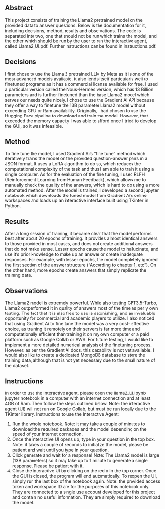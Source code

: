 ## Abstract
This project consists of training the Llama2 pretrained model on the provided data to answer questions. Below is the documentation for it, including decisions, method, results and observations. The code is separated into two, one that should not be run which trains the model, and the other which should be run by the user to run the interactive agent, called Llama2_UI.pdf. Further instructions can be found in instructions.pdf.
## Decisions 
I first chose to use the Llama 2 pretrained LLM by Meta as it is one of the most advanced models available. It also lends itself particularly well to finetuned programs as it has a commercial license available for free. I used a particular version called the Nous-Hermes version, which has 13 Billion parameters and is further finetuned than the base Llama2 model which serves our needs quite nicely. I chose to use the Gradient Ai API because they offer a way to finetune the 13B parameter Llama2 model without exceeding GPU or Ram availability. Originally, I had chosen to use the Hugging Face pipeline to download and train the model. However, that exceeded the memory capacity I was able to afford once I tried to develop the GUI, so it was infeasible.
## Method
To fine tune the model, I used Gradient Ai’s “fine tune” method which iteratively trains the model on the provided question-answer pairs in a JSON format. It uses a LoRA algorithm to do so, which reduces the computational complexity of the task and thus I am able to train it using a single computer. As for the evaluation of the fine tuning, I used RLFH (Reinforcement Learning from Human Feedback), which allows me to manually check the quality of the answers, which is hard to do using a more automated method.
After the model is trained, I developed a second jupyter notebook which downloads the tuned model from Gradient Ai’s online workspaces and loads up an interactive interface built using TKinter in Python.
## Results
After a long session of training, it became clear that the model performs best after about 20 epochs of training. It provides almost identical answers to those provided in most cases, and does not create additional answers that do not make sense. Lesser epochs cause the model to hallucinate, and use it’s prior knowledge to make up an answer or create inadequate responses. For example, with lesser epochs, the model completely ignored the first section of the answer structure (“According to chapter 1, etc”). On the other hand, more epochs create answers that simply replicate the training data.
## Observations
The Llama2 model is extremely powerful. While also testing GPT3.5-Turbo, Llama2 outperformed it in quality of answers most of the time as per y own testing. The fact that it is also free to use is astonishing, and an invaluable opportunity for commercial and academic players to utilize. I also noticed that using Gradient Ai to fine tune the model was a very cost- effective choice, as training it remotely on their servers is far more time and computationally efficient than training it on my own computer or a paid platform such as Google Collab or AWS.
For future testing, I would like to implement a more detailed numerical analysis of the finetuning process. However, as per the Gradient Ai docs, this capability is not yet available. I would also like to create a dedicated MongoDB database to store the training data, although that is not yet necessary due to the small nature of the dataset.
## Instructions
In order to use the interactive agent, please open the llama2_UI.ipynb jupyter notebook in a computer with an internet connection and at least 4GB of Ram. Then follow the steps outlined below. Note: the interactive agent (UI) will not run on Google Collab, but must be run locally due to the TKinter library.
Instructions to use the Interactive Agent:
1. Run the whole notebook.
Note: it may take a couple of minutes to download the required packages and the model depending on the speed of your internet connection.
2. Once the interactive UI opens up, type in your question in the top box.
Note: it takes a couple of seconds to initialize the model, please be patient and wait until you type in your question.
3. Click generate and wait for a response!
Note: The Llama2 model is large (13B parameters) so it may take up to 1 minute to generate a single response. Please be patient with it.
4. Close the interactive UI by clicking on the red x in the top corner. Once the GUI is closed, the program will end automatically. To reopen the UI, simply run the last box of the notebook again.
Note: the provided access token and workspace ID are for the purposes of this notebook only. They are connected to a single use account developed for this project and contain no useful information. They are simply required to download the model.
